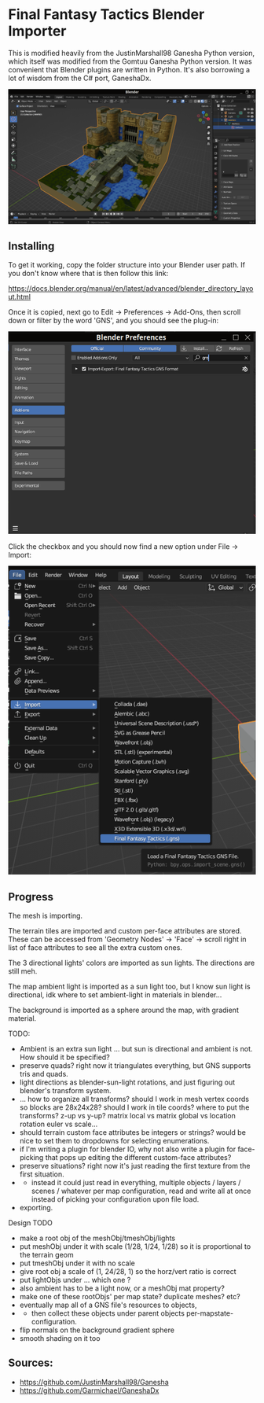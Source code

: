 # Final Fantasy Tactics Blender Importer

This is modified heavily from the JustinMarshall98 Ganesha Python version, which itself was modified from the Gomtuu Ganesha Python version.
It was convenient that Blender plugins are written in Python.
It's also borrowing a lot of wisdom from the C# port, GaneshaDx.

![example](ex3.png)

## Installing

To get it working, copy the folder structure into your Blender user path.
If you don't know where that is then follow this link:

https://docs.blender.org/manual/en/latest/advanced/blender_directory_layout.html

Once it is copied, next go to Edit -> Preferences -> Add-Ons, then scroll down or filter by the word 'GNS', and you should see the plug-in:

![step 1](ex1.png)

Click the checkbox and you should now find a new option under File -> Import:

![step 2](ex2.png)

## Progress

The mesh is importing.

The terrain tiles are imported and custom per-face attributes are stored.  These can be accessed from 'Geometry Nodes' -> 'Face' -> scroll right in list of face attributes to see all the extra custom ones.

The 3 directional lights' colors are imported as sun lights.
The directions are still meh.

The map ambient light is imported as a sun light too, but I know sun light is directional, idk where to set ambient-light in materials in blender... 

The background is imported as a sphere around the map, with gradient material.

TODO:
- Ambient is an extra sun light ... but sun is directional and ambient is not.  How should it be specified?
- preserve quads? right now it triangulates everything, but GNS supports tris and quads.
- light directions as blender-sun-light rotations, and just figuring out blender's transform system.
- ... how to organize all transforms?  should I work in mesh vertex coords so blocks are 28x24x28?  should I work in tile coords?  where to put the transforms?  z-up vs y-up?  matrix local vs matrix global vs location rotation euler vs scale...
- should terrain custom face attributes be integers or strings?  would be nice to set them to dropdowns for selecting enumerations.
- if I'm writing a plugin for blender IO, why not also write a plugin for face-picking that pops up editing the different custom-face attributes?
- preserve situations?  right now it's just reading the first texture from the first situation.
- - instead it could just read in everything, multiple objects / layers / scenes / whatever per map configuration, read and write all at once instead of picking your configuration upon file load.
- exporting.

Design TODO
- make a root obj of the meshObj/tmeshObj/lights
- put meshObj under it with scale (1/28, 1/24, 1/28) so it is proportional to the terrain geom
- put tmeshObj under it with no scale
- give root obj a scale of (1, 24/28, 1) so the horz/vert ratio is correct
- put lightObjs under ... which one ?
- also ambient has to be a light now, or a meshObj mat property?
- make one of these rootObjs' per map state? duplicate meshes? etc?
- eventually map all of a GNS file's resources to objects,
- - then collect these objects under parent objects per-mapstate-configuration.
- flip normals on the background gradient sphere
- smooth shading on it too

## Sources:

- https://github.com/JustinMarshall98/Ganesha
- https://github.com/Garmichael/GaneshaDx
